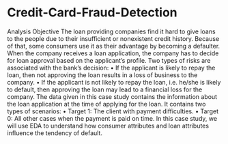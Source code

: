 # Credit-Card-Fraud-Detection
Analysis Objective The loan providing companies find it hard to give loans to the people due to their insufficient or nonexistent credit history. Because of that, some consumers use it as their advantage by becoming a defaulter. When the company receives a loan application, the company has to decide for loan approval based on the applicant’s profile. Two types of risks are associated with the bank’s decision: • If the applicant is likely to repay the loan, then not approving the loan results in a loss of business to the company. • If the applicant is not likely to repay the loan, i.e. he/she is likely to default, then approving the loan may lead to a financial loss for the company. The data given in this case study contains the information about the loan application at the time of applying for the loan. It contains two types of scenarios: • Target 1: The client with payment difficulties. • Target 0: All other cases when the payment is paid on time. In this case study, we will use EDA to understand how consumer attributes and loan attributes influence the tendency of default.
